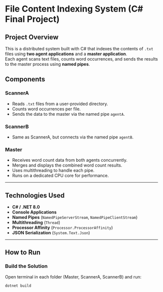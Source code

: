 #  File Content Indexing System (C# Final Project)

## Project Overview

This is a distributed system built with C# that indexes the contents of `.txt` files using **two agent applications** and a **master application**.  
Each agent scans text files, counts word occurrences, and sends the results to the master process using **named pipes**.



##  Components

###  ScannerA
- Reads `.txt` files from a user-provided directory.
- Counts word occurrences per file.
- Sends the data to the master via the named pipe `agentA`.

###  ScannerB
- Same as ScannerA, but connects via the named pipe `agentB`.

### Master
- Receives word count data from both agents concurrently.
- Merges and displays the combined word count results.
- Uses multithreading to handle each pipe.
- Runs on a dedicated CPU core for performance.

---

##  Technologies Used

- **C# / .NET 8.0**
- **Console Applications**
- **Named Pipes** (`NamedPipeServerStream`, `NamedPipeClientStream`)
- **Multithreading** (`Thread`)
- **Processor Affinity** (`Processor.ProcessorAffinity`)
- **JSON Serialization** (`System.Text.Json`)

---

##  How to Run

###  Build the Solution
Open terminal in each folder (Master, ScannerA, ScannerB) and run:
```bash
dotnet build
